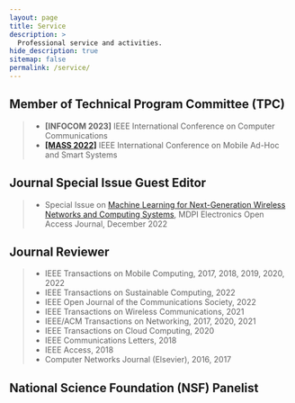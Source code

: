 ```yaml
---
layout: page
title: Service
description: >
  Professional service and activities.
hide_description: true
sitemap: false
permalink: /service/
---
```


## Member of Technical Program Committee (TPC)
> - **[INFOCOM 2023]** IEEE International Conference on Computer Communications <br>
> - [**[MASS 2022]**](https://sites.google.com/view/ieee-mass-2022) IEEE International Conference on Mobile Ad-Hoc and Smart Systems <br>

## Journal Special Issue Guest Editor
> - Special Issue on [Machine Learning for Next-Generation Wireless Networks and Computing Systems](https://www.mdpi.com/journal/electronics/special_issues/ML_wireless), MDPI Electronics Open Access Journal, December 2022 <br>

## Journal Reviewer
> - IEEE Transactions on Mobile Computing, 2017, 2018, 2019, 2020, 2022 <br>
> - IEEE Transactions on Sustainable Computing, 2022 <br>
> - IEEE Open Journal of the Communications Society, 2022 <br>
> - IEEE Transactions on Wireless Communications, 2021 <br>
> - IEEE/ACM Transactions on Networking, 2017, 2020, 2021 <br>
> - IEEE Transactions on Cloud Computing, 2020 <br>
> - IEEE Communications Letters, 2018 <br>
> - IEEE Access, 2018 <br>
> - Computer Networks Journal (Elsevier), 2016, 2017 <br>

## National Science Foundation (NSF) Panelist



